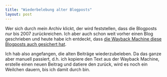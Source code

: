 ```yaml
---
title: "Wiederbelebung alter Blogposts"
layout: post
---
```

Wer sich durch mein Archiv klickt, der wird feststellen, dass die Blogposts *nur* bis 2007 zurückreichen. Ich aber auch schon weit vorher einen Blog geschrieben und heute habe ich entdeckt, dass [die Wayback Machine diese Blogposts auch gesichert hat][0].

Ich hab also angefangen, die alten Beiträge wiederzubeleben. Da das ganze aber manuell passiert, d.h. ich kopiere den Text aus der Wayback Machine, erstelle einen neuen Beitrag und datiere den zurück, wird es noch ein Weilchen dauern, bis ich damit durch bin.

[0]: https://web.archive.org/web/*/blog.kopis.de
